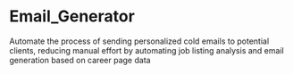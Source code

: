 # Email_Generator
Automate the process of sending personalized cold emails to potential clients, reducing manual effort  by automating job listing analysis and email generation based on career page data
